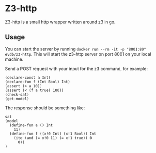 # Z3-http

Z3-http is a small http wrapper written around z3 in go.

## Usage

You can start the server by running `docker run --rm -it -p "8001:80" evdb/z3-http`. This will start the z3-http server on port 8001 on your local machine.

Send a POST request with your input for the z3 command, for example:

```
(declare-const a Int)
(declare-fun f (Int Bool) Int)
(assert (> a 10))
(assert (< (f a true) 100))
(check-sat)
(get-model)
```

The response should be something like:

```
sat
(model
  (define-fun a () Int
    11)
  (define-fun f ((x!0 Int) (x!1 Bool)) Int
    (ite (and (= x!0 11) (= x!1 true)) 0
      0))
)
```

